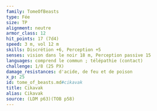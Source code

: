 ```yaml
---
family: TomeOfBeasts
type: Fée
size: TP
alignment: neutre
armor_class: 12
hit_points: 17 (7d4)
speed: 3 m, vol 12 m
skills: Discrétion +6, Perception +5
senses: vision dans le noir 18 m, Perception passive 15
languages: comprend le commun ; télépathie (contact)
challenge: 1/8 (25 PX)
damage_resistances: d'acide, de feu et de poison
x_p: 25
id: tome_of_beasts.md#cikavak
title: Cikavak
alias: Cikavak
source: (LDM p63)(TOB p58)
---
```


